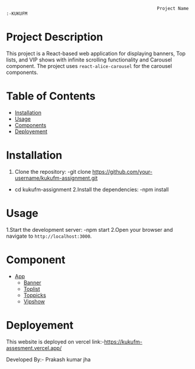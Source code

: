                                                              Project Name :-KUKUFM

# Project Description

This project is a React-based web application for displaying banners,  Top lists, 
and VIP shows with infinite scrolling functionality and Carousel component. The project uses `react-alice-carousel` 
for the carousel components.

# Table of Contents
- [Installation](#installation)
- [Usage](#usage)
- [Components](#components)
- [Deployement](#deployement)
  
# Installation
1. Clone the repository:
-git clone https://github.com/your-username/kukufm-assignment.git
 -  cd kukufm-assignment
2.Install the dependencies:
   -npm install

# Usage
1.Start the development server:
   -npm start
2.Open your browser and navigate to `http://localhost:3000`.

# Component
- [App](#app)
  - [Banner](#banner)
  - [Toplist](#toplist)
  - [Toppicks](#toppicks)
  - [Vipshow](#vipshow)


# Deployement
This website is deployed on vercel
link:-https://kukufm-assesment.vercel.app/

Developed By:-
Prakash kumar jha


